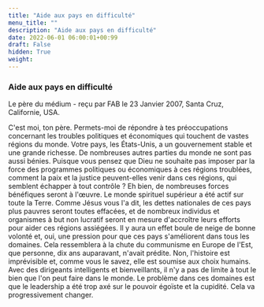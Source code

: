 ```yaml
---
title: "Aide aux pays en difficulté"
menu_title: ""
description: "Aide aux pays en difficulté"
date: 2022-06-01 06:00:01+00:99
draft: False
hidden: True
weight:
---
```

### Aide aux pays en difficulté

Le père du médium - reçu par FAB le 23 Janvier 2007, Santa Cruz, Californie, USA.

C'est moi, ton père.
Permets-moi de répondre à tes préoccupations concernant les troubles politiques et économiques qui touchent de vastes régions du monde. Votre pays, les États-Unis, a un gouvernement stable et une grande richesse. De nombreuses autres parties du monde ne sont pas aussi bénies. Puisque vous pensez que Dieu ne souhaite pas imposer par la force des programmes politiques ou économiques à ces régions troublées, comment la paix et la justice peuvent-elles venir dans ces régions, qui semblent échapper à tout contrôle ?
Eh bien, de nombreuses forces bénéfiques seront à l'œuvre. Le monde spirituel supérieur a été actif sur toute la Terre. Comme Jésus vous l'a dit, les dettes nationales de ces pays plus pauvres seront toutes effacées, et de nombreux individus et organismes à but non lucratif seront en mesure d'accroître leurs efforts pour aider ces régions assiégées.
Il y aura un effet boule de neige de bonne volonté et, oui, une pression pour que ces pays s'améliorent dans tous les domaines. Cela ressemblera à la chute du communisme en Europe de l'Est, que personne, dix ans auparavant, n'avait prédite.
Non, l'histoire est imprévisible et, comme vous le savez, elle est soumise aux choix humains. Avec des dirigeants intelligents et bienveillants, il n'y a pas de limite à tout le bien que l'on peut faire dans le monde. Le problème dans ces domaines est que le leadership a été trop axé sur le pouvoir égoïste et la cupidité. Cela va progressivement changer.